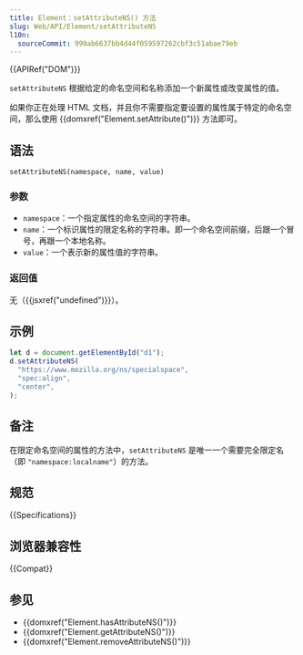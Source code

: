 ```yaml
---
title: Element：setAttributeNS() 方法
slug: Web/API/Element/setAttributeNS
l10n:
  sourceCommit: 990ab6637bb4d44f059597262cbf3c51abae79eb
---
```


{{APIRef("DOM")}}

`setAttributeNS` 根据给定的命名空间和名称添加一个新属性或改变属性的值。

如果你正在处理 HTML 文档，并且你不需要指定要设置的属性属于特定的命名空间，那么使用 {{domxref("Element.setAttribute()")}} 方法即可。

## 语法

```js-nolint
setAttributeNS(namespace, name, value)
```

### 参数

- `namespace`：一个指定属性的命名空间的字符串。
- `name`：一个标识属性的限定名称的字符串。即一个命名空间前缀，后跟一个冒号，再跟一个本地名称。
- `value`：一个表示新的属性值的字符串。

### 返回值

无（{{jsxref("undefined")}}）。

## 示例

```js
let d = document.getElementById("d1");
d.setAttributeNS(
  "https://www.mozilla.org/ns/specialspace",
  "spec:align",
  "center",
);
```

## 备注

在限定命名空间的属性的方法中，`setAttributeNS` 是唯一一个需要完全限定名（即 `"namespace:localname"`）的方法。

## 规范

{{Specifications}}

## 浏览器兼容性

{{Compat}}

## 参见

- {{domxref("Element.hasAttributeNS()")}}
- {{domxref("Element.getAttributeNS()")}}
- {{domxref("Element.removeAttributeNS()")}}
